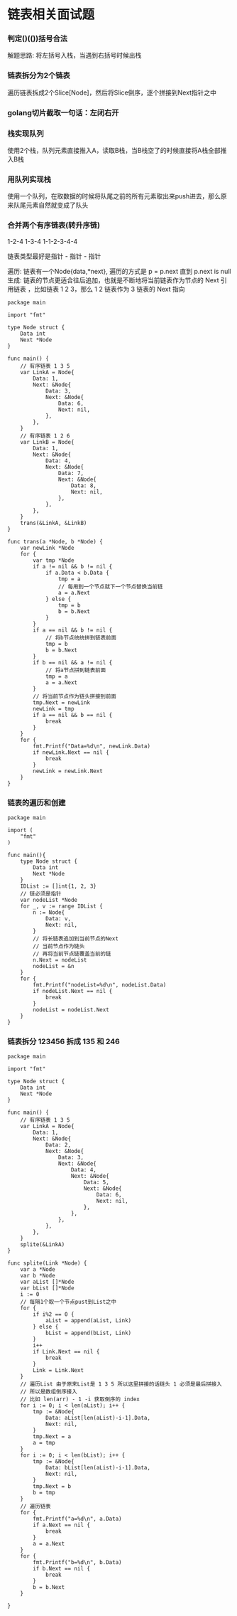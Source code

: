 # 链表相关面试题

### 判定()(())括号合法

解题思路: 将左括号入栈，当遇到右括号时候出栈

### 链表拆分为2个链表

遍历链表拆成2个Slice[Node]，然后将Slice倒序，逐个拼接到Next指针之中

### golang切片截取一句话：左闭右开

### 栈实现队列

使用2个栈，队列元素直接推入A，读取B栈，当B栈空了的时候直接将A栈全部推入B栈

### 用队列实现栈

使用一个队列，在取数据的时候将队尾之前的所有元素取出来push进去，那么原来队尾元素自然就变成了队头

### 合并两个有序链表(转升序链)

1-2-4
1-3-4
1-1-2-3-4-4

链表类型最好是指针 - 指针 - 指针

遍历: 链表有一个Node{data,*next}, 遍历的方式是 p = p.next 直到 p.next is null
生成: 链表的节点更适合往后追加，也就是不断地将当前链表作为节点的 Next 引用链表 ，比如链表 1 2 3，那么 1 2 链表作为 3 链表的 Next 指向

```
package main

import "fmt"

type Node struct {
	Data int
	Next *Node
}

func main() {
	// 有序链表 1 3 5
	var LinkA = Node{
		Data: 1,
		Next: &Node{
			Data: 3,
			Next: &Node{
				Data: 6,
				Next: nil,
			},
		},
	}
	// 有序链表 1 2 6
	var LinkB = Node{
		Data: 1,
		Next: &Node{
			Data: 4,
			Next: &Node{
				Data: 7,
				Next: &Node{
					Data: 8,
					Next: nil,
				},
			},
		},
	}
	trans(&LinkA, &LinkB)
}

func trans(a *Node, b *Node) {
	var newLink *Node
	for {
		var tmp *Node
		if a != nil && b != nil {
			if a.Data < b.Data {
				tmp = a
				// 每用到一个节点就下一个节点替换当前链
				a = a.Next
			} else {
				tmp = b
				b = b.Next
			}
		}
		if a == nil && b != nil {
			// 将b节点统统拼到链表前面
			tmp = b
			b = b.Next
		}
		if b == nil && a != nil {
			// 将a节点拼到链表前面
			tmp = a
			a = a.Next
		}
		// 将当前节点作为链头拼接到前面
		tmp.Next = newLink
		newLink = tmp
		if a == nil && b == nil {
			break
		}
	}
	for {
		fmt.Printf("Data=%d\n", newLink.Data)
		if newLink.Next == nil {
			break
		}
		newLink = newLink.Next
	}
}
```


### 链表的遍历和创建

```
package main

import (
	"fmt"
)

func main(){
	type Node struct {
		Data int
		Next *Node
	}
	IDList := []int{1, 2, 3}
    // 链必须是指针
	var nodeList *Node
	for _, v := range IDList {
		n := Node{
			Data: v,
			Next: nil,
		}
        // 将长链表追加到当前节点的Next
        // 当前节点作为链头
        // 再将当前节点链覆盖当前的链
		n.Next = nodeList
		nodeList = &n
	}
	for {
		fmt.Printf("nodeList=%d\n", nodeList.Data)
		if nodeList.Next == nil {
			break
		}
		nodeList = nodeList.Next
	}
}
```

### 链表拆分 123456 拆成 135 和 246

```
package main

import "fmt"

type Node struct {
	Data int
	Next *Node
}

func main() {
	// 有序链表 1 3 5
	var LinkA = Node{
		Data: 1,
		Next: &Node{
			Data: 2,
			Next: &Node{
				Data: 3,
				Next: &Node{
					Data: 4,
					Next: &Node{
						Data: 5,
						Next: &Node{
							Data: 6,
							Next: nil,
						},
					},
				},
			},
		},
	}
	splite(&LinkA)
}

func splite(Link *Node) {
	var a *Node
	var b *Node
	var aList []*Node
	var bList []*Node
	i := 0
	// 每隔1个取一个节点pust到List之中
	for {
		if i%2 == 0 {
			aList = append(aList, Link)
		} else {
			bList = append(bList, Link)
		}
		i++
		if Link.Next == nil {
			break
		}
		Link = Link.Next
	}
	// 遍历List 由于原来List是 1 3 5 所以这里拼接的话链头 1 必须是最后拼接入
	// 所以是数组倒序接入
	// 比如 len(arr) - 1 -i 获取倒序的 index
	for i := 0; i < len(aList); i++ {
		tmp := &Node{
			Data: aList[len(aList)-i-1].Data,
			Next: nil,
		}
		tmp.Next = a
		a = tmp
	}
	for i := 0; i < len(bList); i++ {
		tmp := &Node{
			Data: bList[len(aList)-i-1].Data,
			Next: nil,
		}
		tmp.Next = b
		b = tmp
	}
	// 遍历链表
	for {
		fmt.Printf("a=%d\n", a.Data)
		if a.Next == nil {
			break
		}
		a = a.Next
	}
	for {
		fmt.Printf("b=%d\n", b.Data)
		if b.Next == nil {
			break
		}
		b = b.Next
	}

}
```